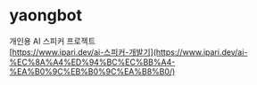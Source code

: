 # yaongbot

개인용 AI 스피커 프로젝트  
[https://www.ipari.dev/ai-스피커-개발기](https://www.ipari.dev/ai-%EC%8A%A4%ED%94%BC%EC%BB%A4-%EA%B0%9C%EB%B0%9C%EA%B8%B0/)
